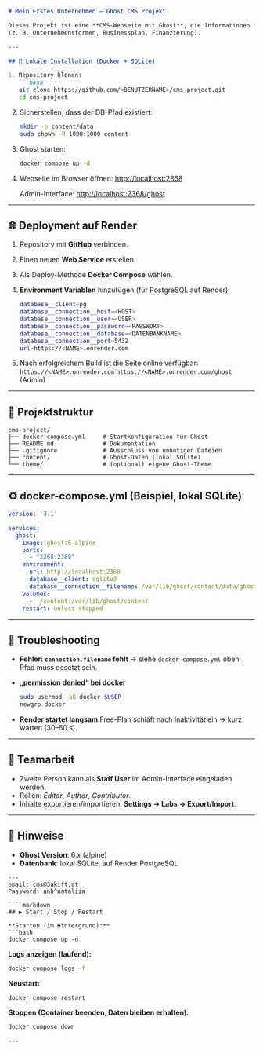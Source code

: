 ````markdown
# Mein Erstes Unternehmen – Ghost CMS Projekt

Dieses Projekt ist eine **CMS-Webseite mit Ghost**, die Informationen für Gründer:innen bereitstellt  
(z. B. Unternehmensformen, Businessplan, Finanzierung).

---

## 🚀 Lokale Installation (Docker + SQLite)

1. Repository klonen:
   ```bash
   git clone https://github.com/<BENUTZERNAME>/cms-project.git
   cd cms-project
````

2. Sicherstellen, dass der DB-Pfad existiert:

   ```bash
   mkdir -p content/data
   sudo chown -R 1000:1000 content
   ```

3. Ghost starten:

   ```bash
   docker compose up -d
   ```

4. Webseite im Browser öffnen:
   [http://localhost:2368](http://localhost:2368)

   Admin-Interface:
   [http://localhost:2368/ghost](http://localhost:2368/ghost)

---

## 🌐 Deployment auf Render

1. Repository mit **GitHub** verbinden.

2. Einen neuen **Web Service** erstellen.

3. Als Deploy-Methode **Docker Compose** wählen.

4. **Environment Variablen** hinzufügen (für PostgreSQL auf Render):

   ```bash
   database__client=pg
   database__connection__host=<HOST>
   database__connection__user=<USER>
   database__connection__password=<PASSWORT>
   database__connection__database=<DATENBANKNAME>
   database__connection__port=5432
   url=https://<NAME>.onrender.com
   ```

5. Nach erfolgreichem Build ist die Seite online verfügbar:
   `https://<NAME>.onrender.com`
   `https://<NAME>.onrender.com/ghost` (Admin)

---

## 📂 Projektstruktur

```
cms-project/
├── docker-compose.yml     # Startkonfiguration für Ghost
├── README.md              # Dokumentation
├── .gitignore             # Ausschluss von unnötigen Dateien
├── content/               # Ghost-Daten (lokal SQLite)
└── theme/                 # (optional) eigene Ghost-Theme
```

---

## ⚙️ docker-compose.yml (Beispiel, lokal SQLite)

```yaml
version: '3.1'

services:
  ghost:
    image: ghost:6-alpine
    ports:
      - "2368:2368"
    environment:
      url: http://localhost:2368
      database__client: sqlite3
      database__connection__filename: /var/lib/ghost/content/data/ghost-local.db
    volumes:
      - ./content:/var/lib/ghost/content
    restart: unless-stopped
```

---

## 🔧 Troubleshooting

* **Fehler: `connection.filename` fehlt**
  → siehe `docker-compose.yml` oben, Pfad muss gesetzt sein.

* **„permission denied“ bei docker**

  ```bash
  sudo usermod -aG docker $USER
  newgrp docker
  ```

* **Render startet langsam**
  Free-Plan schläft nach Inaktivität ein → kurz warten (30–60 s).

---

## 👥 Teamarbeit

* Zweite Person kann als **Staff User** im Admin-Interface eingeladen werden.
* Rollen: *Editor*, *Author*, *Contributor*.
* Inhalte exportieren/importieren: **Settings → Labs → Export/Import**.

---

## 📌 Hinweise

* **Ghost Version**: 6.x (alpine)
* **Datenbank**: lokal SQLite, auf Render PostgreSQL

```
---
email: cms@3akift.at
Password: anh^nataliia

````markdown
## ▶️ Start / Stop / Restart

**Starten (im Hintergrund):**
```bash
docker compose up -d
````

**Logs anzeigen (laufend):**

```bash
docker compose logs -f
```

**Neustart:**

```bash
docker compose restart
```

**Stoppen (Container beenden, Daten bleiben erhalten):**

```bash
docker compose down
```

```
---